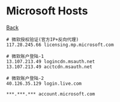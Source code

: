 # Microsoft Hosts

[Back](README.md)

~~~
# 微软授权验证(官方IP+反向代理)
117.28.245.66 licensing.mp.microsoft.com

# 微软账户登陆-1
13.107.213.49 logincdn.msauth.net
13.107.213.49 acctcdn.msauth.net

# 微软账户登陆-2
40.126.35.129 login.live.com

***.***.*** account.microsoft.com
~~~
